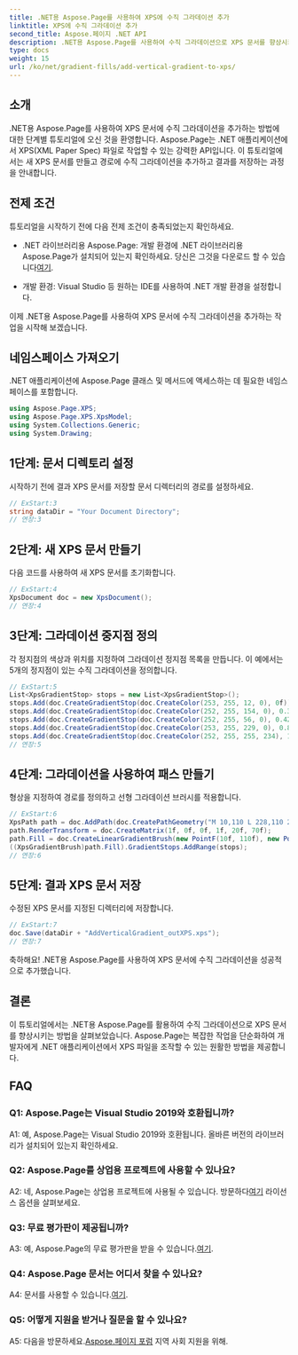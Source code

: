 ```yaml
---
title: .NET용 Aspose.Page를 사용하여 XPS에 수직 그라데이션 추가
linktitle: XPS에 수직 그라데이션 추가
second_title: Aspose.페이지 .NET API
description: .NET용 Aspose.Page를 사용하여 수직 그라데이션으로 XPS 문서를 향상시키는 방법을 알아보세요. 원활한 통합을 위한 단계별 가이드를 따르세요.
type: docs
weight: 15
url: /ko/net/gradient-fills/add-vertical-gradient-to-xps/
---
```

## 소개

.NET용 Aspose.Page를 사용하여 XPS 문서에 수직 그라데이션을 추가하는 방법에 대한 단계별 튜토리얼에 오신 것을 환영합니다. Aspose.Page는 .NET 애플리케이션에서 XPS(XML Paper Spec) 파일로 작업할 수 있는 강력한 API입니다. 이 튜토리얼에서는 새 XPS 문서를 만들고 경로에 수직 그라데이션을 추가하고 결과를 저장하는 과정을 안내합니다.

## 전제 조건

튜토리얼을 시작하기 전에 다음 전제 조건이 충족되었는지 확인하세요.

-  .NET 라이브러리용 Aspose.Page: 개발 환경에 .NET 라이브러리용 Aspose.Page가 설치되어 있는지 확인하세요. 당신은 그것을 다운로드 할 수 있습니다[여기](https://releases.aspose.com/page/net/).

- 개발 환경: Visual Studio 등 원하는 IDE를 사용하여 .NET 개발 환경을 설정합니다.

이제 .NET용 Aspose.Page를 사용하여 XPS 문서에 수직 그라데이션을 추가하는 작업을 시작해 보겠습니다.

## 네임스페이스 가져오기

.NET 애플리케이션에 Aspose.Page 클래스 및 메서드에 액세스하는 데 필요한 네임스페이스를 포함합니다.

```csharp
using Aspose.Page.XPS;
using Aspose.Page.XPS.XpsModel;
using System.Collections.Generic;
using System.Drawing;
```

## 1단계: 문서 디렉토리 설정

시작하기 전에 결과 XPS 문서를 저장할 문서 디렉터리의 경로를 설정하세요.

```csharp
// ExStart:3
string dataDir = "Your Document Directory";
// 연장:3
```

## 2단계: 새 XPS 문서 만들기

다음 코드를 사용하여 새 XPS 문서를 초기화합니다.

```csharp
// ExStart:4
XpsDocument doc = new XpsDocument();
// 연장:4
```

## 3단계: 그라데이션 중지점 정의

각 정지점의 색상과 위치를 지정하여 그라데이션 정지점 목록을 만듭니다. 이 예에서는 5개의 정지점이 있는 수직 그라데이션을 정의합니다.

```csharp
// ExStart:5
List<XpsGradientStop> stops = new List<XpsGradientStop>();
stops.Add(doc.CreateGradientStop(doc.CreateColor(253, 255, 12, 0), 0f));
stops.Add(doc.CreateGradientStop(doc.CreateColor(252, 255, 154, 0), 0.359375f));
stops.Add(doc.CreateGradientStop(doc.CreateColor(252, 255, 56, 0), 0.424805f));
stops.Add(doc.CreateGradientStop(doc.CreateColor(253, 255, 229, 0), 0.879883f));
stops.Add(doc.CreateGradientStop(doc.CreateColor(252, 255, 255, 234), 1f));
// 연장:5
```

## 4단계: 그라데이션을 사용하여 패스 만들기

형상을 지정하여 경로를 정의하고 선형 그라데이션 브러시를 적용합니다.

```csharp
// ExStart:6
XpsPath path = doc.AddPath(doc.CreatePathGeometry("M 10,110 L 228,110 228,200 10,200"));
path.RenderTransform = doc.CreateMatrix(1f, 0f, 0f, 1f, 20f, 70f);
path.Fill = doc.CreateLinearGradientBrush(new PointF(10f, 110f), new PointF(10f, 200f));
((XpsGradientBrush)path.Fill).GradientStops.AddRange(stops);
// 연장:6
```

## 5단계: 결과 XPS 문서 저장

수정된 XPS 문서를 지정된 디렉터리에 저장합니다.

```csharp
// ExStart:7
doc.Save(dataDir + "AddVerticalGradient_outXPS.xps");
// 연장:7
```

축하해요! .NET용 Aspose.Page를 사용하여 XPS 문서에 수직 그라데이션을 성공적으로 추가했습니다.

## 결론

이 튜토리얼에서는 .NET용 Aspose.Page를 활용하여 수직 그라데이션으로 XPS 문서를 향상시키는 방법을 살펴보았습니다. Aspose.Page는 복잡한 작업을 단순화하여 개발자에게 .NET 애플리케이션에서 XPS 파일을 조작할 수 있는 원활한 방법을 제공합니다.

## FAQ

### Q1: Aspose.Page는 Visual Studio 2019와 호환됩니까?

A1: 예, Aspose.Page는 Visual Studio 2019와 호환됩니다. 올바른 버전의 라이브러리가 설치되어 있는지 확인하세요.

### Q2: Aspose.Page를 상업용 프로젝트에 사용할 수 있나요?

 A2: 네, Aspose.Page는 상업용 프로젝트에 사용될 수 있습니다. 방문하다[여기](https://purchase.aspose.com/buy) 라이선스 옵션을 살펴보세요.

### Q3: 무료 평가판이 제공됩니까?

 A3: 예, Aspose.Page의 무료 평가판을 받을 수 있습니다.[여기](https://releases.aspose.com/).

### Q4: Aspose.Page 문서는 어디서 찾을 수 있나요?

 A4: 문서를 사용할 수 있습니다.[여기](https://reference.aspose.com/page/net/).

### Q5: 어떻게 지원을 받거나 질문을 할 수 있나요?

 A5: 다음을 방문하세요.[Aspose.페이지 포럼](https://forum.aspose.com/c/page/39) 지역 사회 지원을 위해.